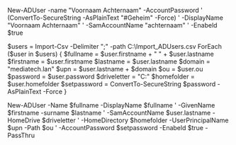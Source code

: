 New-ADUser -name "Voornaam Achternaam" -AccountPassword '
(ConvertTo-SecureString -AsPlainText "#Geheim" -Force) '
-DisplayName "Voornaam Achternaam" '
-SamAccountName "achternaam" '
-Enabeld $true

$users = Import-Csv -Delimiter ";" -path C:\Import_ADUsers.csv
ForEach ($user in $users)
{
$fullname = $user.firstname + " " + $user.lastname
$firstname = $user.firstname
$lastname = $user.lastname
$domain = "mediatech.lan"
$upn = $user.lastname + $domain
$ou = $user.ou
$password = $user.password
$driveletter = "C:"
$homefolder = $user.homefolder
$setpassword = ConvertTo-SecureString $password -AsPlainText -Force
}

New-ADUser -Name $fullname -DisplayName $fullname '
-GivenName $firstname -surname $lastname '
-SamAccountName $user.lastname -HomeDrive $driveletter '
-HomeDirectory $homefolder -UserPrincipalName $upn -Path $ou '
-AccountPassword $setpassword -Enabeld $true -PassThru
